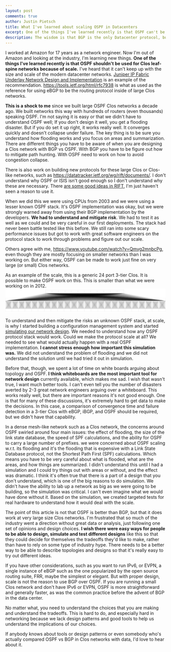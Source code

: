 ```yaml
---
layout: post
comments: true
author: Justin Pietsch
title: What I've learned about scaling OSPF in Datacenters
excerpt: One of the things I've learned recently is that OSPF can't be used for Clos leaf-spine networks. I've heard that it can't keep up with the scale of the modern network. ... This is a shock to me since we built large OSPF Clos networks a decade ago.
description: The wisdom is that BGP is the only Datacenter protocol, but is it? Do we know?
---
```

I worked at Amazon for 17 years as a network engineer. Now I'm out of Amazon and looking at the industry, I'm learning new things. **One of the things I've learned recently is that OSPF shouldn't be used for Clos leaf-spine networks because of scale.** I've heard that it can't keep up with the size and scale of the modern datacenter networks. [Juniper IP Fabric Underlay Network Design and Implementation](https://www.juniper.net/documentation/en_US/release-independent/solutions/topics/task/configuration/ip-fabric-underlay-cloud-dc-configuring.html) is an example of the recommendation.  <https://tools.ietf.org/html/rfc7938> is what as used as the reference for using eBGP to be the routing protocol inside of large Clos networks. 

**This is a shock to me** since we built large OSPF Clos networks a decade ago. We built networks this way with hundreds of routers (even thousands) speaking OSPF. I'm not saying it is easy or that we didn't have to understand OSPF well; If you don't design it well, you get a flooding disaster. But if you do set it up right, it works really well. It converges quickly and doesn't collapse under failure. The key thing is to be sure you understand how flooding works and you focus on areas and summarization. There are different things you have to be aware of when you are designing a Clos network with BGP vs OSPF. With BGP you have to be figure out how to mitigate path hunting. With OSPF need to work on how to avoid congestion collapse.

There is also work on building new protocols for these large Clos or Clos-like networks, such as <https://datatracker.ietf.org/wg/rift/documents/>. I don't understand why OSPF or ISIS isn't good enough so I don't understand why these are necessary. There [are some good ideas in RIFT](https://pc.nanog.org/static/published/meetings/NANOG74/1763/20181003_Martin_Routing_In_Dense_v1.pdf), I'm just haven't seen a reason to use it.

When we did this we were using CPUs from 2003 and we were using a lesser known OSPF stack. It's OSPF implementation was okay, but we were strongly warned away from using their BGP implementation by the developers. **We had to understand and mitigate risk**. We had to test it as well as we could and be very careful in our first deployments. The stack had never been battle tested like this before. We still ran into some scary performance issues but got to work with great software engineers on the protocol stack to work through problems and figure out our scale.

Others agree with me, <https://www.youtube.com/watch?v=Qmvg2mnbcPg>, even though they are mostly focusing on smaller networks than I was working on. But either way, OSPF can be made to work just fine on very large (or small) Clos networks.

As an example of the scale, this is a generic 24 port 3-tier Clos. It is possible to make OSPF work on this. This is smaller than what we were working on in 2012.
![24 port 3-tier clos](/assets/images/24port-3tier-clos.svg)

To understand and then mitigate the risks an unknown OSPF stack, at scale, is why I started building a configuration management system and started [simulating our network design](https://elegantnetwork.github.io/posts/Network-Validation-with-Vagrant/). We needed to understand how any OSPF protocol stack would work. Could we make the protocol scale at all? We needed to see what would actually happen with a real OSPF implementation. **I cannot stress enough how important this simulation was.** We did not understand the problem of flooding and we did not understand the solution until we had tried it out in simulation.

Before that, though, we spent a lot of time on white boards arguing about topology and OSPF. **I think whiteboards are the most important tool for network design** currently available, which makes me sad. I wish that wasn't true, I want much better tools. I can't even tell you the number of disasters averted by 2-3 great network engineers arguing over a whiteboard. This works really well, but there are important reasons it's not good enough. One is that for many of these discussions, it's extremely hard to get data to make the decisions. In this case, a comparison of convergence time and failure detection in a 3-tier Clos with eBGP, iBGP, and OSPF should be required, but we didn't have that capability. 

In a dense mesh-like network such as a Clos network, the concerns around OSPF swirled around four main issues: the effect of flooding, the size of the link state database, the speed of SPF calculations, and the ability for OSPF to carry a large number of prefixes. we were concerned about OSPF scaling w.r.t. its flooding and it's the flooding that is expensive with a Link State Database protocol, not the Shortest Path First (SPF) calculations. Which means you have to be very careful about what is flooded, what are the areas, and how things are summarized. I didn't understand this until I had a simulation and I could try things out with areas or without, and the effect was dramatic. I think it's often true that there is a part of a design that you don't understand, which is one of the big reasons to do simulation. We didn't have the ability to lab up a network as big as we were going to be building, so the simulation was critical. I can't even imagine what we would have done without it. Based on the simulation, we created targeted tests for real hardware to understand how it would deal with the scale. 

The point of this article is not that OSPF is better than BGP, but that it does work at very large size Clos networks. I'm frustrated that so much of the industry went a direction without great data or analysis, just following one set of opinions and design choices. **I wish there were easy ways for people to be able to design, simulate and test different designs** like this so that they could decide for themselves the tradeoffs they'd like to make, rather than have to rely on some type of industry hype. There needs to be a better way to be able to describe topologies and designs so that it's really easy to try out different ideas.

If you have other considerations, such as you want to run IPv6, or EVPN, a single instance of eBGP such as the one popularized by the open source routing suite, FRR, maybe the simplest or elegant. But with proper design, scale is not the reason to use BGP over OSPF. If you are running a small Clos network and don't have IPv6 or EVPN, OSPF is more straightforward and generally faster, as was the common practice before the advent of BGP in the data center.

No matter what, you need to understand the choices that you are making and understand the tradeoffs. This is hard to do, and especially hard in networking because we lack design patterns and good tools to help us understand the implications of our choices. 

If anybody knows about tools or design patterns or even somebody who's actually compared OSPF vs BGP in Clos networks with data, I'd love to hear about it.
